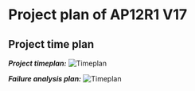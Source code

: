 # Project plan of AP12R1 V17

## Project time plan
***Project timeplan:***
![Timeplan](https://tva1.sinaimg.cn/large/0082zybpgy1gc9yj89kxtj32fm0fm7e1.jpg)

***Failure analysis plan:***
![Timeplan](https://tva1.sinaimg.cn/large/0082zybpgy1gc9yl5x6zsj329k0f0qgr.jpg)
